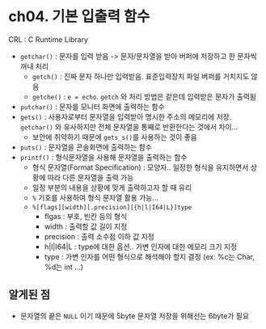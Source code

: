 # ch04. 기본 입출력 함수

CRL : C Runtime Library
* `getchar()` : 문자를 입력 받음 -> 문자/문자열을 받아 버퍼에 저장하고 한 문자씩 꺼내 처리
  * `getch()` : 진짜 문자 하나만 입력받음. 표준입력장치 파일 버퍼를 거치지도 않음
  * `getche()` : `e = echo`. `getch` 와 처리 방법은 같은데 입력받은 문자가 출력됨
* `putchar()` : 문자를 모니터 화면에 출력하는 함수
* `gets()` : 사용자로부터 문자열을 입력받아 명시한 주소의 메모리에 저장. `getchar()` 와 유사하지만 전체 문자열을 통째로 반환한다는 것에서 차이...
  * 보안에 취약하기 때문에 `gets_s()`를 사용하는 것이 좋음
* `puts()` : 문자열을 콘솔화면에 출력하는 함수
* `printf()` : 형식문자열을 사용해 문자열을 출력하는 함수
  * 형식 문자열(Format Specification) : 모양자.. 일정한 형식을 유지하면서 상황에 따라 다른 문자열을 출력 가능
  * 일정 부분의 내용을 상황에 맞게 출력하고자 할 때 유리
  * `%` 기호를 사용하여 형식 문자열 활용 가능...
  * `%[flags][width][.precision][{h|l|I64|L}]type`
    * flgas : 부호, 빈칸 등의 형식
    * width : 출력할 값 길이 지정
    * precision : 출력 소수점 이하 값 지정
    * h|l|I64|L : type에 대한 옵션.. 가변 인자에 대한 메모리 크기 지정
    * type : 가변 인자를 어떤 형식으로 해석해야 할지 결정 (ex: %c는 Char, %d는 int ...)


## 알게된 점
* 문자열의 끝은 `NULL` 이기 때문에 5byte 문자열 저장을 위해선는 6byte가 필요

